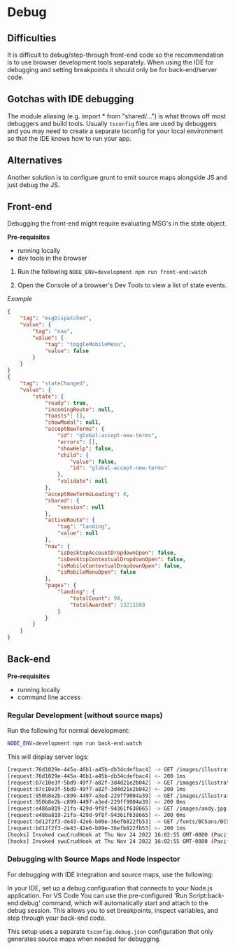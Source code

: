 # Debug

## Difficulties
It is difficult to debug/step-through front-end code so the recommendation is to use browser development tools separately. When using the IDE for debugging and setting breakpoints it should only be for back-end/server code.

## Gotchas with IDE debugging
The module aliasing (e.g. import * from "shared/...") is what throws off most debuggers and build tools. Usually `tsconfig` files are used by debuggers and you may need to create a separate tsconfig for your local environment so that the IDE knows how to run your app.

## Alternatives
Another solution is to configure grunt to emit source maps alongside JS and just debug the JS.

## Front-end
Debugging the front-end might require evaluating MSG's in the state object.

**Pre-requisites**
- running locally
- dev tools in the browser

1. Run the following
`NODE_ENV=development npm run front-end:watch`

2. Open the Console of a browser's Dev Tools to view a list of state events.

*Example*
``` json
{
    "tag": "msgDispatched",
    "value": {
        "tag": "nav",
        "value": {
            "tag": "toggleMobileMenu",
            "value": false
        }
    }
}
{
    "tag": "stateChanged",
    "value": {
        "state": {
            "ready": true,
            "incomingRoute": null,
            "toasts": [],
            "showModal": null,
            "acceptNewTerms": {
                "id": "global-accept-new-terms",
                "errors": [],
                "showHelp": false,
                "child": {
                    "value": false,
                    "id": "global-accept-new-terms"
                },
                "validate": null
            },
            "acceptNewTermsLoading": 0,
            "shared": {
                "session": null
            },
            "activeRoute": {
                "tag": "landing",
                "value": null
            },
            "nav": {
                "isDesktopAccountDropdownOpen": false,
                "isDesktopContextualDropdownOpen": false,
                "isMobileContextualDropdownOpen": false,
                "isMobileMenuOpen": false
            },
            "pages": {
                "landing": {
                    "totalCount": 94,
                    "totalAwarded": 13211500
                }
            }
        }
    }
}
```
## Back-end

**Pre-requisites**
- running locally
- command line access

### Regular Development (without source maps)

Run the following for normal development:
```bash
NODE_ENV=development npm run back-end:watch
```

This will display server logs:

```bash
[request:76d1029e-445a-46b1-a45b-db34cdefbac4] -> GET /images/illustrations/sprint_with_us.svg sessionId="anonymous"
[request:76d1029e-445a-46b1-a45b-db34cdefbac4] <- 200 1ms
[request:b7c10e3f-5bd9-49f7-a82f-3d4d21e2b042] -> GET /images/illustrations/collaboration_work.svg sessionId="anonymous"
[request:b7c10e3f-5bd9-49f7-a82f-3d4d21e2b042] <- 200 1ms
[request:950b8e2b-c899-4497-a3ed-229ff9004a39] -> GET /images/illustrations/consultation.svg sessionId="anonymous"
[request:950b8e2b-c899-4497-a3ed-229ff9004a39] <- 200 0ms
[request:e486a819-21fa-429d-9f8f-94361f638665] -> GET /images/andy.jpg sessionId="anonymous"
[request:e486a819-21fa-429d-9f8f-94361f638665] <- 200 0ms
[request:bd12f2f3-de43-42e6-b09e-36efb822fb53] -> GET /fonts/BCSans/BCSans-Bold.woff2 sessionId="anonymous"
[request:bd12f2f3-de43-42e6-b09e-36efb822fb53] <- 200 1ms
[hooks] Invoked cwuCrudHook at Thu Nov 24 2022 16:02:55 GMT-0800 (Pacific Standard Time)
[hooks] Invoked swuCrudHook at Thu Nov 24 2022 16:02:55 GMT-0800 (Pacific Standard Time)
```

### Debugging with Source Maps and Node Inspector

For debugging with IDE integration and source maps, use the following:

In your IDE, set up a debug configuration that connects to your Node.js application. For VS Code You can use the pre-configured 'Run Script:back-end:debug' command, which will automatically start and attach to the debug session. This allows you to set breakpoints, inspect variables, and step through your back-end code.

This setup uses a separate `tsconfig.debug.json` configuration that only generates source maps when needed for debugging.
